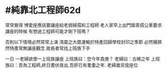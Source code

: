 # #純靠北工程師62d



常常覺得
博愛座應該要讓座給老弱婦孺和工程師
老人家早上出門踏青搭公車要求讓座的時候
有想過工程師可能才剛下班嗎？

否則以下情境必然常常上演
清晨之大眾運輸於特產回歸學校封印之季節
必然擁擠
然特產常無讓座觀念
故長者常找上班族下手

一日
一老婦欲使一上班族讓座
上班族曰：您今年貴庚？
老婦曰：古稀之年
上班族曰：吾為工程師,終日晝伏夜出,吾肝已有耄耋之年.
老婦歲另覓座位

